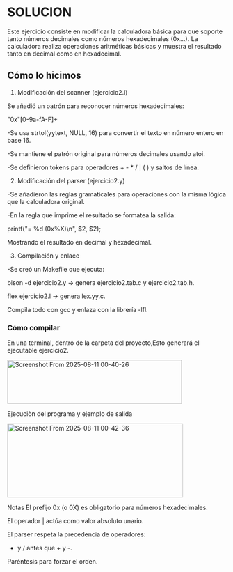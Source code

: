 # SOLUCION

Este ejercicio consiste en modificar la calculadora básica para que soporte tanto números decimales como números hexadecimales (0x...).
La calculadora realiza operaciones aritméticas básicas y muestra el resultado tanto en decimal como en hexadecimal.

## Cómo lo hicimos

1. Modificación del scanner (ejercicio2.l)
   
Se añadió un patrón para reconocer números hexadecimales:

"0x"[0-9a-fA-F]+

-Se usa strtol(yytext, NULL, 16) para convertir el texto en número entero en base 16.

-Se mantiene el patrón original para números decimales usando atoi.

-Se definieron tokens para operadores + - * / | ( ) y saltos de línea.


2. Modificación del parser (ejercicio2.y)

-Se añadieron las reglas gramaticales para operaciones con la misma lógica que la calculadora original.


-En la regla que imprime el resultado se formatea la salida:

printf("= %d (0x%X)\n", $2, $2);

Mostrando el resultado en decimal y hexadecimal.

3. Compilación y enlace

-Se creó un Makefile que ejecuta:

bison -d ejercicio2.y → genera ejercicio2.tab.c y ejercicio2.tab.h.

flex ejercicio2.l → genera lex.yy.c.

Compila todo con gcc y enlaza con la librería -lfl.

### Cómo compilar
En una terminal, dentro de la carpeta del proyecto,Esto generará el ejecutable ejercicio2.


<img width="401" height="101" alt="Screenshot From 2025-08-11 00-40-26" src="https://github.com/user-attachments/assets/c9158f45-6fed-42e4-8df9-7d694afb667f" />


Ejecuciòn del programa y ejemplo de salida

<img width="404" height="170" alt="Screenshot From 2025-08-11 00-42-36" src="https://github.com/user-attachments/assets/d9c24bfc-a43c-4c1b-9798-c8c6186ce1b5" />

Notas
El prefijo 0x (o 0X) es obligatorio para números hexadecimales.

El operador | actúa como valor absoluto unario.

El parser respeta la precedencia de operadores:

* y / antes que + y -.

Paréntesis para forzar el orden.

